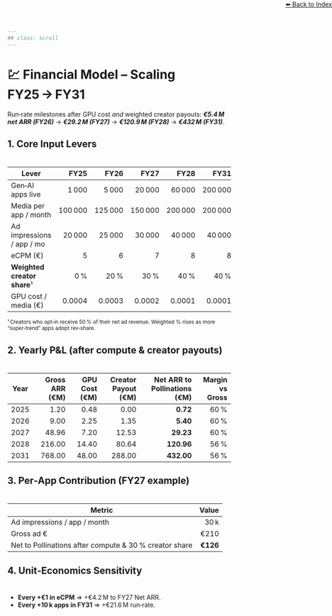 ```yaml
---
## class: scroll
---
```


<div style="text-align: right; position: absolute; top: 0; right: 0;">
<a href="/1">⬅️ Back to Index</a>
</div>

# 💹 **Financial Model – Scaling FY25 → FY31**

<div class="bg-red-100 p-1 pl-6 pr-6 rounded-lg border-l-4 border-red-500 mb-6">
  <p class="text-red-800">Run‑rate milestones after GPU cost <em>and</em> weighted creator payouts: <strong><em>€5.4 M net ARR (FY26)</em></strong> → <strong><em>€29.2 M (FY27)</em></strong> → <strong><em>€120.9 M (FY28)</em></strong> → <strong><em>€432 M (FY31)</em></strong>.</p>
</div>

## **1. Core Input Levers**
#
| Lever                       |    FY25 |    FY26 |    FY27 |    FY28 |    FY31 |
| --------------------------- | ------: | ------: | ------: | ------: | ------: |
| Gen‑AI apps live            |   1 000 |   5 000 |  20 000 |  60 000 | 200 000 |
| Media per app / month       | 100 000 | 125 000 | 150 000 | 200 000 | 200 000 |
| Ad impressions / app / mo   |  20 000 |  25 000 |  30 000 |  40 000 |  40 000 |
| eCPM (€)                    |       5 |       6 |       7 |       8 |       8 |
| **Weighted creator share**¹ |     0 % |    20 % |    30 % |    40 % |    40 % |
| GPU cost / media (€)        |  0.0004 |  0.0003 |  0.0002 |  0.0001 |  0.0001 |

<sub>¹ Creators who opt‑in receive 50 % of their net ad revenue. Weighted % rises as more “super‑trend” apps adopt rev‑share.</sub>

## **2. Yearly P\&L (after compute & creator payouts)**
#
| Year | Gross ARR (€M) | GPU Cost (€M) | Creator Payout (€M) | **Net ARR to Pollinations (€M)** | Margin vs Gross |
| ---- | -------------: | ------------: | ------------------: | -------------------------------: | --------------: |
| 2025 |           1.20 |          0.48 |                0.00 |                         **0.72** |            60 % |
| 2026 |           9.00 |          2.25 |                1.35 |                         **5.40** |            60 % |
| 2027 |          48.96 |          7.20 |               12.53 |                        **29.23** |            60 % |
| 2028 |         216.00 |         14.40 |               80.64 |                       **120.96** |            56 % |
| 2031 |         768.00 |         48.00 |              288.00 |                       **432.00** |            56 % |

## **3. Per‑App Contribution (FY27 example)**
#

| Metric                                                 |    Value |
| ------------------------------------------------------ | -------: |
| Ad impressions / app / month                           |     30 k |
| Gross ad €                                             |     €210 |
| Net to Pollinations after compute & 30 % creator share | **€126** |

## **4. Unit‑Economics Sensitivity**
#

* **Every +€1 in eCPM** ⇒ +€4.2 M to FY27 Net ARR.
* **Every +10 k apps in FY31** ⇒ +€21.6 M run‑rate.